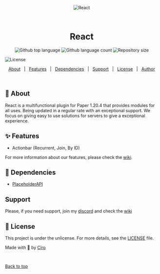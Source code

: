 <div align="center" id="top"> 
  <img src="https://i.imgur.com/7qMjNpo.png" alt="React" />

  &#xa0;

  <!-- <a href="https://react.netlify.app">Demo</a> -->
</div>

<h1 align="center">React</h1>


<p align="center">

  <img alt="Github top language" src="https://img.shields.io/discord/1117665811054723132">

  <img alt="Github language count" src="https://img.shields.io/badge/Version-v0.0.1-green">

  <img alt="Repository size" src="https://img.shields.io/badge/Paper-1.20.4-blue">

  <img alt="License" src="https://img.shields.io/github/license/cirosanchez/React
">

</p>

<!-- Status -->

<!-- <h4 align="center"> 
	🚧  React 🚀 Under construction...  🚧
</h4> 

<hr> -->

<p align="center">
  <a href="#about">About</a> &#xa0; | &#xa0; 
  <a href="#features">Features</a> &#xa0; | &#xa0;
  <a href="#dependencies">Dependencies</a> &#xa0; | &#xa0;
  <a href="#support">Support</a> &#xa0; | &#xa0;
  <a href="#license">License</a> &#xa0; | &#xa0;
  <a href="https://cirosanchez.me" target="_blank">Author</a>
</p>

<br>


<a id="about"></a>

## 🎯 About 

React is a multifunctional plugin for Paper 1.20.4 that provides modules for all uses. Being updated in a regular rate with an exceptional support. We focus on giving easy to use solutions for servers to give a exceptional experience. 

<a id="features"></a>

## ✨ Features 

- Actionbar (Recurrent, Join, By ID)


For more information about our features, please check the [wiki](https://github.com/cirosanchez/React/wiki).


<a id="dependencies"></a>

## 🚙 Dependencies  

- [PlaceholderAPI](https://www.spigotmc.org/resources/placeholderapi.6245/)

<a id="support"></a>

## Support  
Please, if you need support, join my [discord](https://discord.cirosanchez.me) and check the [wiki](https://github.com/cirosanchez/React/wiki)


<a id="license"></a>

## 🚓 License 

This project is under the unlicense. For more details, see the [LICENSE](LICENSE.md) file.


Made with 💖 by <a href="https://github.com/cirosanchez" target="_blank">Ciro</a>

&#xa0;

<a href="#top">Back to top</a>
